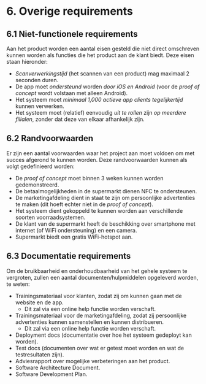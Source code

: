 # 6. Overige requirements

## 6.1 Niet-functionele requirements
Aan het product worden een aantal eisen gesteld die niet direct omschreven kunnen worden als functies die het product aan de klant biedt. Deze eisen staan hieronder:

- *Scanverwerkingstijd* (het scannen van een product) mag maximaal 2 seconden duren.
- De app moet *ondersteund* worden *door iOS en Android* (voor de _proof of concept_ wordt volstaan met alleen Android).
- Het systeem moet *minimaal 1,000 actieve app clients tegelijkertijd* kunnen verwerken.
- Het systeem moet (relatief) eenvoudig *uit te rollen* zijn *op meerdere filialen*, zonder dat deze van elkaar afhankelijk zijn.

## 6.2 Randvoorwaarden
Er zijn een aantal voorwaarden waar het project aan moet voldoen om met succes afgerond te kunnen worden. Deze randvoorwaarden kunnen als volgt gedefinieerd worden:

- De _proof of concept_ moet binnen 3 weken kunnen worden gedemonstreerd.
- De betaalmogelijkheden in de supermarkt dienen NFC te ondersteunen.
- De marketingafdeling dient in staat te zijn om persoonlijke advertenties te maken (dit hoeft echter niet in de _proof of concept_).
- Het systeem dient gekoppeld te kunnen worden aan verschillende soorten voorraadsystemen.
- De klant van de supermarkt heeft de beschikking over smartphone met internet (of WiFi ondersteuning) en een camera.
- Supermarkt biedt een gratis WiFi-hotspot aan.

## 6.3 Documentatie requirements
Om de bruikbaarheid en onderhoudbaarheid van het gehele systeem te vergroten, zullen een aantal documenten/hulpmiddelen opgeleverd worden, te weten:

- Trainingsmateriaal voor klanten, zodat zij om kunnen gaan met de website en de app.
    + Dit zal via een online help functie worden verschaft.
- Trainingsmateriaal voor de marketingafdeling, zodat zij persoonlijke advertenties kunnen samenstellen en kunnen distribueren.
    + Dit zal via een online help functie worden verschaft.
- Deployment docs (documentatie over hoe het systeem gedeployt kan worden).
- Test docs (documenten over wat er getest moet worden en wat de testresultaten zijn).
- Adviesrapport over mogelijke verbeteringen aan het product.
- Software Architecture Document.
- Software Development Plan.
